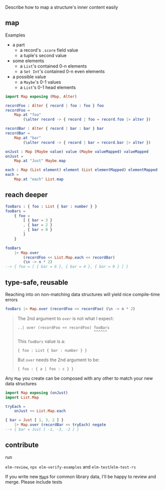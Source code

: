 Describe how to map a structure's inner content easily

## map
Examples

- a part
    - a record's `.score` field value
    - a tuple's second value
- some elements
    - a `List`'s contained 0-n elements
    - a `Set Int`'s contained 0-n even elements
- a possible value
    - a `Maybe`'s 0-1 values
    - a `List`'s 0-1 head elements

```elm
import Map exposing (Map, Alter)

recordFoo : Alter { record | foo : foo } foo
recordFoo =
    Map.at "foo"
        (\alter record -> { record | foo = record.foo |> alter })

recordBar : Alter { record | bar : bar } bar
recordBar =
    Map.at "bar"
        (\alter record -> { record | bar = record.bar |> alter })

onJust : Map (Maybe value) value (Maybe valueMapped) valueMapped
onJust =
    Map.at "Just" Maybe.map

each : Map (List element) element (List elementMapped) elementMapped
each = 
    Map.at "each" List.map
```

## reach deeper

```elm
fooBars : { foo : List { bar : number } }
fooBars =
    { foo =
        [ { bar = 3 }
        , { bar = 2 }
        , { bar = 0 }
        ]
    }

fooBars
    |> Map.over
        (recordFoo << List.Map.each << recordBar)
        (\n -> n * 2)
--> { foo = [ { bar = 6 }, { bar = 4 }, { bar = 0 } ] }
```

## type-safe, reusable

Reaching into on non-matching data structures will yield nice
compile-time errors

```elm
fooBars |> Map.over (recordFoo << recordFoo) (\n -> n * 2)
```
> The 2nd argument to `over` is not what I expect:
> 
>     ..| over (recordFoo << recordFoo) fooBars
>                                       ^^^^^^
> This `fooBars` value is a:
> 
>     { foo : List { bar : number } }
> 
> But `over` needs the 2nd argument to be:
> 
>     { foo : { a | foo : c } }

Any `Map` you create can be composed with any other to match your new
data structures

```elm
import Map exposing (onJust)
import List.Map

tryEach =
    onJust << List.Map.each

{ bar = Just [ 1, 3, 2 ] }
    |> Map.over (recordBar << tryEach) negate
--> { bar = Just [ -1, -3, -2 ] }
```

## contribute

run

`elm-review`, `npx elm-verify-examples` and `elm-test`/`elm-test-rs`

If you write new [`Map`](Map#Map)s for common library data, I'll be
happy to review and merge. Please include tests
